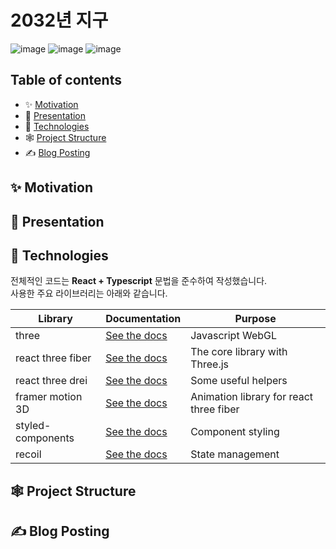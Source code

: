 # 2032년 지구

![image](https://img.shields.io/badge/react-61DAFB?style=for-the-badge&logo=react&logoColor=black) ![image](https://img.shields.io/badge/TypeScript-3178C6?style=for-the-badge&logo=TypeScript&logoColor=black) ![image](https://img.shields.io/badge/Three.js-000000?style=for-the-badge&logo=Three.js&logoColor=white)

## Table of contents

- ✨ [Motivation](#✨-motivation)
- 🎨 [Presentation](#🎨-presentation)
- 🚩 [Technologies](#🚩-technologies)
- 🕸️ [Project Structure](#🕸️-project-structure)
- ✍ [Blog Posting](#✍-blog-posting)



## ✨ Motivation
## 🎨 Presentation
## 🚩 Technologies
전체적인 코드는 **React + Typescript** 문법을 준수하여 작성했습니다.  
사용한 주요 라이브러리는 아래와 같습니다.

| Library            | Documentation                                                                               | Purpose                        |
| ------------------ | ------------------------------------------------------------------------------------------- | ------------------------------ |
| three              | [See the docs](https://threejs.org/docs/index.html#manual/en/introduction/Creating-a-scene) | Javascript WebGL               |
| react three fiber  | [See the docs](https://docs.pmnd.rs/react-three-fiber/getting-started/introduction)         | The core library with Three.js |
| react three drei   | [See the docs](https://github.com/pmndrs/drei)                                              | Some useful helpers            |
| framer motion 3D | [See the docs](https://www.framer.com/docs/three-introduction/)                           | Animation library for react three fiber                |
| styled-components  | [See the docs](https://styled-components.com/docs)                                          | Component styling              |
| recoil             | [See the docs](https://recoiljs.org/ko/)                                                    | State management               |

## 🕸️ Project Structure
## ✍ Blog Posting
